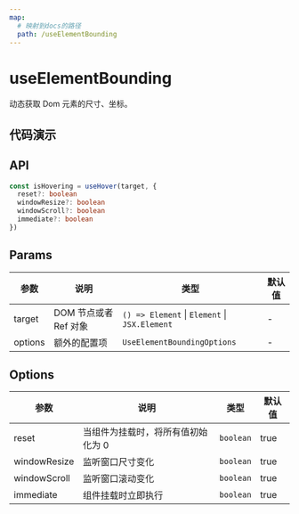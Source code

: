 ```yaml
---
map:
  # 映射到docs的路径
  path: /useElementBounding
---
```


# useElementBounding

动态获取 Dom 元素的尺寸、坐标。

## 代码演示

<demo src="useElementBounding/demo.vue"
  language="vue"
  title="基本用法"
  desc="使用 ref 设置需要监听的元素。"> </demo>

## API

```typescript
const isHovering = useHover(target, {
  reset?: boolean
  windowResize?: boolean
  windowScroll?: boolean
  immediate?: boolean
})
```

## Params

| 参数    | 说明                  | 类型                                          | 默认值 |
| ------- | --------------------- | --------------------------------------------- | ------ |
| target  | DOM 节点或者 Ref 对象 | `() => Element` \| `Element` \| `JSX.Element` | -      |
| options | 额外的配置项          | `UseElementBoundingOptions`                   | -      |

## Options

| 参数         | 说明                               | 类型      | 默认值 |
| ------------ | ---------------------------------- | --------- | ------ |
| reset        | 当组件为挂载时，将所有值初始化为 0 | `boolean` | true   |
| windowResize | 监听窗口尺寸变化                   | `boolean` | true   |
| windowScroll | 监听窗口滚动变化                   | `boolean` | true   |
| immediate    | 组件挂载时立即执行                 | `boolean` | true   |
